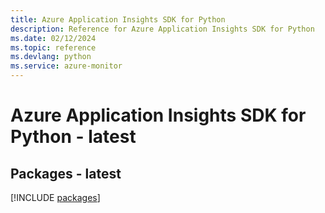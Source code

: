 ```yaml
---
title: Azure Application Insights SDK for Python
description: Reference for Azure Application Insights SDK for Python
ms.date: 02/12/2024
ms.topic: reference
ms.devlang: python
ms.service: azure-monitor
---
```

# Azure Application Insights SDK for Python - latest
## Packages - latest
[!INCLUDE [packages](application-insights-index.md)]